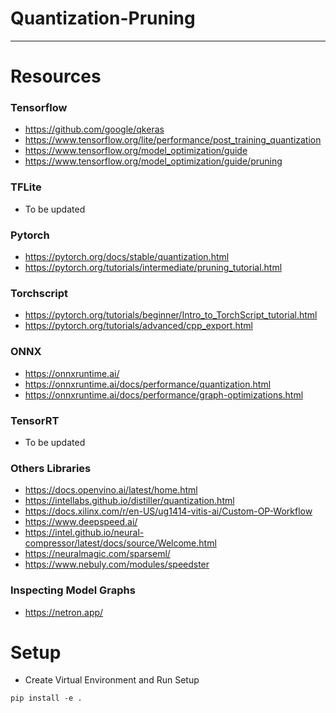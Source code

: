 # Quantization-Pruning
------------------------------------------------------------------------

# Resources
### Tensorflow
- https://github.com/google/qkeras
- https://www.tensorflow.org/lite/performance/post_training_quantization
- https://www.tensorflow.org/model_optimization/guide
- https://www.tensorflow.org/model_optimization/guide/pruning

### TFLite
- To be updated

### Pytorch
- https://pytorch.org/docs/stable/quantization.html
- https://pytorch.org/tutorials/intermediate/pruning_tutorial.html

### Torchscript
- https://pytorch.org/tutorials/beginner/Intro_to_TorchScript_tutorial.html
- https://pytorch.org/tutorials/advanced/cpp_export.html

### ONNX
- https://onnxruntime.ai/
- https://onnxruntime.ai/docs/performance/quantization.html
- https://onnxruntime.ai/docs/performance/graph-optimizations.html 

### TensorRT
- To be updated

### Others Libraries
- https://docs.openvino.ai/latest/home.html
- https://intellabs.github.io/distiller/quantization.html
- https://docs.xilinx.com/r/en-US/ug1414-vitis-ai/Custom-OP-Workflow
- https://www.deepspeed.ai/
- https://intel.github.io/neural-compressor/latest/docs/source/Welcome.html
- https://neuralmagic.com/sparseml/
- https://www.nebuly.com/modules/speedster

### Inspecting Model Graphs
- https://netron.app/

# Setup
- Create Virtual Environment and Run Setup
```
pip install -e .
```